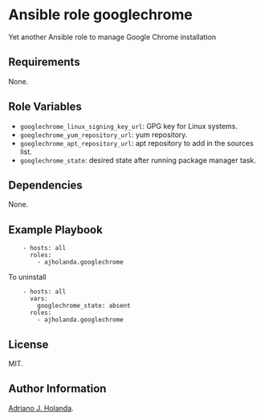 # Ansible role googlechrome

Yet another Ansible role to manage Google Chrome installation

## Requirements

None.

## Role Variables

- `googlechrome_linux_signing_key_url`: GPG key for Linux systems.
- `googlechrome_yum_repository_url`: yum repository.
- `googlechrome_apt_repository_url`: apt repository to add in the sources list.
- `googlechrome_state`: desired state after running package manager task.

## Dependencies

None.

## Example Playbook

```
    - hosts: all
      roles:
        - ajholanda.googlechrome
```

To uninstall

```
    - hosts: all
      vars:
        googlechrome_state: absent
      roles:
        - ajholanda.googlechrome
```
## License

MIT.

## Author Information

[Adriano J. Holanda](https://ajholanda.github.io).
